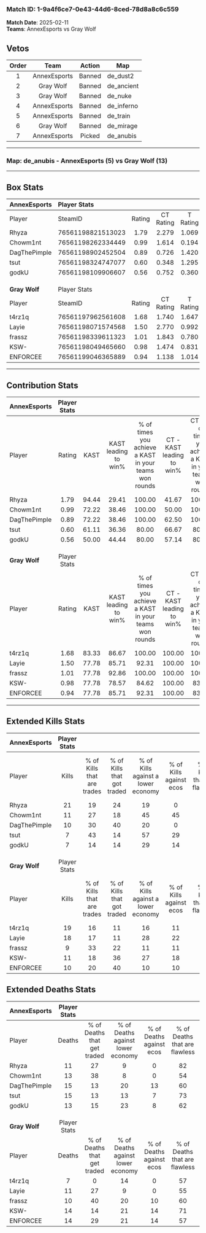 ### Match ID: 1-9a4f6ce7-0e43-44d6-8ced-78d8a8c6c559  
**Match Date**: 2025-02-11  
**Teams**: AnnexEsports vs Gray Wolf  

## Vetos  

| Order | Team | Action | Map |
| :---: | :--: | :----: | --- |
| 1 | AnnexEsports | Banned | de_dust2 |
| 2 | Gray Wolf | Banned | de_ancient |
| 3 | Gray Wolf | Banned | de_nuke |
| 4 | AnnexEsports | Banned | de_inferno |
| 5 | AnnexEsports | Banned | de_train |
| 6 | Gray Wolf | Banned | de_mirage |
| 7 | AnnexEsports | Picked | de_anubis |

---  

### **Map**: de_anubis - AnnexEsports (5) vs Gray Wolf (13)  
---  

## Box Stats  

| **AnnexEsports** | Player Stats      |        |           |          |       |       |       |         |        |      |     |
| :- | :- | :-: | :-: | :-: | :-: | :-: | :-: | :-: | :-: | :-: | :-: |
| Player           | SteamID           | Rating | CT Rating | T Rating | KAST  |  ADR  | Kills | Assists | Deaths | K/D  | HS% |
| Rhyza            | 76561198821513023 |  1.79  |   2.279   |  1.069   | 94.44 | 106.7 |  21   |    2    |   11   | 1.91 | 66  |
| Chowm1nt         | 76561198262334449 |  0.99  |   1.614   |  0.194   | 72.22 | 76.4  |  11   |    3    |   13   | 0.85 | 18  |
| DagThePimple     | 76561198902452504 |  0.89  |   0.726   |  1.420   | 72.22 | 74.0  |  10   |    6    |   15   | 0.67 | 70  |
| tsut             | 76561198324747077 |  0.60  |   0.348   |  1.295   | 61.11 | 58.7  |   7   |    3    |   15   | 0.47 | 42  |
| godkU            | 76561198109906607 |  0.56  |   0.752   |  0.360   | 50.00 | 52.0  |   7   |    3    |   13   | 0.54 | 28  |
|                  |                   |        |           |          |       |       |       |         |        |      |     |
|                  |                   |        |           |          |       |       |       |         |        |      |     |
|                  |                   |        |           |          |       |       |       |         |        |      |     |
| **Gray Wolf**    | Player Stats      |        |           |          |       |       |       |         |        |      |     |
| Player           | SteamID           | Rating | CT Rating | T Rating | KAST  |  ADR  | Kills | Assists | Deaths | K/D  | HS% |
| t4rz1q           | 76561197962561608 |  1.68  |   1.740   |  1.647   | 83.33 | 91.3  |  19   |    2    |   7    | 2.71 | 57  |
| Layie            | 76561198071574568 |  1.50  |   2.770   |  0.992   | 77.78 | 99.1  |  18   |    2    |   11   | 1.64 | 55  |
| frassz           | 76561198339611323 |  1.01  |   1.843   |  0.780   | 77.78 | 67.4  |   9   |    6    |   10   | 0.90 | 55  |
| KSW-             | 76561198049465660 |  0.98  |   1.474   |  0.831   | 77.78 | 63.6  |  11   |    6    |   14   | 0.79 | 63  |
| ENFORCEE         | 76561199046365889 |  0.94  |   1.138   |  1.014   | 77.78 | 63.5  |  10   |    7    |   14   | 0.71 | 80  |
---  

## Contribution Stats  

| **AnnexEsports** | Player Stats |       |                      |                                                        |                           |                                                             |                          |                                                            |
| :- | :-: | :-: | :-: | :-: | :-: | :-: | :-: | :-: |
| Player           |    Rating    | KAST  | KAST leading to win% | % of times you achieve a KAST in your teams won rounds | CT - KAST leading to win% | CT - % of times you achieve a KAST in your teams won rounds | T - KAST leading to win% | T - % of times you achieve a KAST in your teams won rounds |
| Rhyza            |     1.79     | 94.44 |        29.41         |                         100.00                         |           41.67           |                           100.00                            |           0.00           |                            0.00                            |
| Chowm1nt         |     0.99     | 72.22 |        38.46         |                         100.00                         |           50.00           |                           100.00                            |           0.00           |                            0.00                            |
| DagThePimple     |     0.89     | 72.22 |        38.46         |                         100.00                         |           62.50           |                           100.00                            |           0.00           |                            0.00                            |
| tsut             |     0.60     | 61.11 |        36.36         |                         80.00                          |           66.67           |                            80.00                            |           0.00           |                            0.00                            |
| godkU            |     0.56     | 50.00 |        44.44         |                         80.00                          |           57.14           |                            80.00                            |           0.00           |                            0.00                            |
|                  |              |       |                      |                                                        |                           |                                                             |                          |                                                            |
|                  |              |       |                      |                                                        |                           |                                                             |                          |                                                            |
|                  |              |       |                      |                                                        |                           |                                                             |                          |                                                            |
| **Gray Wolf**    | Player Stats |       |                      |                                                        |                           |                                                             |                          |                                                            |
| Player           |    Rating    | KAST  | KAST leading to win% | % of times you achieve a KAST in your teams won rounds | CT - KAST leading to win% | CT - % of times you achieve a KAST in your teams won rounds | T - KAST leading to win% | T - % of times you achieve a KAST in your teams won rounds |
| t4rz1q           |     1.68     | 83.33 |        86.67         |                         100.00                         |          100.00           |                           100.00                            |          77.78           |                           100.00                           |
| Layie            |     1.50     | 77.78 |        85.71         |                         92.31                          |          100.00           |                           100.00                            |          75.00           |                           85.71                            |
| frassz           |     1.01     | 77.78 |        92.86         |                         100.00                         |          100.00           |                           100.00                            |          87.50           |                           100.00                           |
| KSW-             |     0.98     | 77.78 |        78.57         |                         84.62                          |          100.00           |                            83.33                            |          66.67           |                           85.71                            |
| ENFORCEE         |     0.94     | 77.78 |        85.71         |                         92.31                          |          100.00           |                            83.33                            |          77.78           |                           100.00                           |
---  

## Extended Kills Stats  

| **AnnexEsports** | Player Stats |                            |                            |                                    |                         |                              |                                 |                                       |                    |           |
| :- | :-: | :-: | :-: | :-: | :-: | :-: | :-: | :-: | :-: | :-: |
| Player           |    Kills     | % of Kills that are trades | % of Kills that got traded | % of Kills against a lower economy | % of Kills against ecos | % of Kills that are flawless | % of Kills that are close duels | % of Kills that are assisted by flash | Pistol Round Kills | AWP Kills |
| Rhyza            |      21      |             19             |             24             |                 19                 |            0            |              67              |                5                |                   0                   |         4          |     0     |
| Chowm1nt         |      11      |             27             |             18             |                 45                 |           45            |              73              |                9                |                   0                   |         1          |     0     |
| DagThePimple     |      10      |             30             |             40             |                 20                 |            0            |              40              |                0                |                   0                   |         1          |     2     |
| tsut             |      7       |             43             |             14             |                 57                 |           29            |              29              |               14                |                   0                   |         1          |     0     |
| godkU            |      7       |             14             |             14             |                 29                 |           14            |              86              |                0                |                   0                   |         0          |     0     |
|                  |              |                            |                            |                                    |                         |                              |                                 |                                       |                    |           |
|                  |              |                            |                            |                                    |                         |                              |                                 |                                       |                    |           |
|                  |              |                            |                            |                                    |                         |                              |                                 |                                       |                    |           |
| **Gray Wolf**    | Player Stats |                            |                            |                                    |                         |                              |                                 |                                       |                    |           |
| Player           |    Kills     | % of Kills that are trades | % of Kills that got traded | % of Kills against a lower economy | % of Kills against ecos | % of Kills that are flawless | % of Kills that are close duels | % of Kills that are assisted by flash | Pistol Round Kills | AWP Kills |
| t4rz1q           |      19      |             16             |             11             |                 16                 |           11            |              63              |               11                |                   0                   |         1          |     2     |
| Layie            |      18      |             17             |             11             |                 28                 |           22            |              83              |                0                |                   6                   |         3          |     0     |
| frassz           |      9       |             33             |             22             |                 11                 |           11            |              56              |               11                |                   0                   |         1          |     1     |
| KSW-             |      11      |             18             |             36             |                 27                 |           18            |              45              |               18                |                   0                   |         0          |     0     |
| ENFORCEE         |      10      |             20             |             40             |                 10                 |           10            |              70              |                0                |                   0                   |         1          |     0     |
## Extended Deaths Stats  

| **AnnexEsports** | Player Stats |                             |                                   |                          |                               |                            |                           |               |
| :- | :-: | :-: | :-: | :-: | :-: | :-: | :-: | :-: |
| Player           |    Deaths    | % of Deaths that get traded | % of Deaths against lower economy | % of Deaths against ecos | % of Deaths that are flawless | % of Deaths that are close | % of Deaths while blinded | Deaths to AWP |
| Rhyza            |      11      |             27              |                 9                 |            0             |              82               |             9              |             0             |       0       |
| Chowm1nt         |      13      |             38              |                 8                 |            0             |              54               |             8              |             8             |       1       |
| DagThePimple     |      15      |             13              |                20                 |            13            |              60               |             13             |             0             |       0       |
| tsut             |      15      |             13              |                13                 |            7             |              73               |             0              |             0             |       1       |
| godkU            |      13      |             15              |                23                 |            8             |              62               |             8              |             0             |       1       |
|                  |              |                             |                                   |                          |                               |                            |                           |               |
|                  |              |                             |                                   |                          |                               |                            |                           |               |
|                  |              |                             |                                   |                          |                               |                            |                           |               |
| **Gray Wolf**    | Player Stats |                             |                                   |                          |                               |                            |                           |               |
| Player           |    Deaths    | % of Deaths that get traded | % of Deaths against lower economy | % of Deaths against ecos | % of Deaths that are flawless | % of Deaths that are close | % of Deaths while blinded | Deaths to AWP |
| t4rz1q           |      7       |              0              |                14                 |            0             |              57               |             0              |             0             |       1       |
| Layie            |      11      |             27              |                 9                 |            0             |              55               |             18             |             0             |       0       |
| frassz           |      10      |             40              |                20                 |            10            |              60               |             0              |             0             |       0       |
| KSW-             |      14      |             14              |                21                 |            14            |              71               |             7              |             0             |       0       |
| ENFORCEE         |      14      |             29              |                21                 |            14            |              57               |             0              |             0             |       1       |
